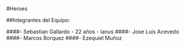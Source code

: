 #Heroes

##Integrantes del Equipo:

####- Sebastian Gallardo - 22 años - lanus
####- Jose Luis Acevedo
####- Marcos Borquez
####- Ezequiel Muñoz